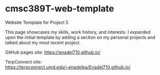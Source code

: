 # cmsc389T-web-template

Website Template for Project 5

This page showcases my skills, work history, and interests. I expanded upon the initial template by adding a section on my personal projects and talked about my most recent project.

GitHub pages site: https://enadel710.github.io/

TerpConnect site: https://terpconnect.umd.edu/~enadelba/Enadel710.github.io/
